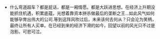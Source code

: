 - 什么弯道超车？都是屁话，都是一厢情愿。都是大跃进思想。在经济上升期没能抓住机遇，积累底蕴，光想着靠资本拼杀做最后的垄断之王...如此风气如何能够孕育出伟大的公司.等到这阵风吹过后，未来该何去何从？只会沦为笑柄，最终让所有人买单。在已经到来的经济下滑的如今，回望以前的风光只不过是泡影。可悲可泣。